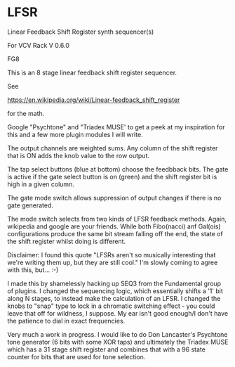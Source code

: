 # LFSR

Linear Feedback Shift Register synth sequencer(s)

For VCV Rack V 0.6.0

FG8

This is an 8 stage linear feedback shift register sequencer.

See

https://en.wikipedia.org/wiki/Linear-feedback_shift_register

for the math.

Google "Psychtone" and "Triadex MUSE' to get a peek at my inspiration for this and a few more plugin modules I will write.

The output channels are weighted sums. Any column of the shift register that is ON adds the knob value to the row output.

The tap select buttons (blue at bottom) choose the feedbback bits. The gate is active if the gate select button is on (green) and the shift register bit is high in a given column.

The gate mode switch allows suppression of output changes if there is no gate generated. 

The mode switch selects from two kinds of LFSR feedback methods. Again, wikipedia and google are your friends. While both Fibo(nacci) anf Gal(ois) configurations produce the same bit stream falling off the end, the state of the shift register whilst doing is different.

Disclaimer: I found this quote "LFSRs aren't so musically interesting that we're writing them up, but they are still cool." I'm slowly coming to agree with this, but… :-)

I made this by shamelessly hacking up SEQ3 from the Fundamental group of plugins. I changed the sequencing logic, which essentially shifts a '1' bit along N stages, to instead make the calculation of an LFSR. I changed the knobs to "snap" type to lock in a chromatic switching effect - you could leave that off for wildness, I suppose. My ear isn't good enough/I don't have the patience to dial in exact frequencies.

Very much a work in progress. I would like to do Don Lancaster's Psychtone tone generator (6 bits with some XOR taps) and ultimately the Triadex MUSE which has a 31 stage shift register and combines that with a 96 state counter for bits that are used for tone selection.

